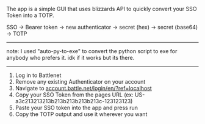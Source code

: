 The app is a simple GUI that uses blizzards API to quickly convert your SSO Token into a TOTP. 

SSO -> Bearer token -> new authenticator -> secret (hex) -> secret (base64) -> TOTP

---

note: I used "auto-py-to-exe" to convert the python script to exe for anybody who prefers it. idk if it works but its there.

---

1.  Log in to Battlenet
2.  Remove any existing Authenticator on your account
3.  Navigate to [account.battle.net/login/en/?ref=localhost](https://account.battle.net/login/en/?ref=localhost)
4.  Copy your SSO Token from the pages URL (ex: US-a3c213213213b213b213b213b213c-123123123)
5.  Paste your SSO token into the app and press run
6.  Copy the TOTP output and use it wherever you want
